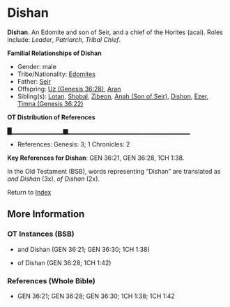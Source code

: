 # Dishan
**Dishan**. 
An Edomite and son of Seir, and a chief of the Horites (acai). 
Roles include: 
_Leader_, _Patriarch_, _Tribal Chief_. 




**Familial Relationships of Dishan**


* Gender: male
* Tribe/Nationality: [Edomites](../../../groups/md/acai/Edom.md)
* Father: [Seir](Seir.md)
* Offspring: [Uz (Genesis 36:28)](Uz.3.md), [Aran](Aran.md)
* Sibling(s): [Lotan](Lotan.md), [Shobal](Shobal.md), [Zibeon](Zibeon.2.md), [Anah (Son of Seir)](Anah.2.md), [Dishon](Dishon.md), [Ezer](Ezer.md), [Timna (Genesis 36:22)](Timna.2.md)


**OT Distribution of References**

█▁▁▁▁▁▁▁▁▁▁▁▆▁▁▁▁▁▁▁▁▁▁▁▁▁▁▁▁▁▁▁▁▁▁▁▁▁▁
* References: Genesis: 3; 1 Chronicles: 2



**Key References for Dishan**: 
GEN 36:21, GEN 36:28, 1CH 1:38. 


In the Old Testament (BSB), words representing “Dishan” are translated as 
*and Dishan* (3x), *of Dishan* (2x). 




Return to [Index](00-Index.md)

## More Information

### OT Instances (BSB)

* and Dishan (GEN 36:21; GEN 36:30; 1CH 1:38)

* of Dishan (GEN 36:28; 1CH 1:42)



### References (Whole Bible)

* GEN 36:21; GEN 36:28; GEN 36:30; 1CH 1:38; 1CH 1:42



